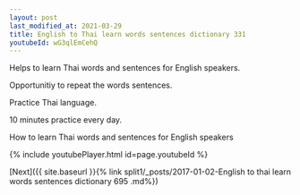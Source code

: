 ```yaml
---
layout: post
last_modified_at: 2021-03-29
title: English to Thai learn words sentences dictionary 331 
youtubeId: wG3qlEmCehQ
---
```

 
 
Helps to learn Thai words and sentences for English speakers.

Opportunitiy to repeat the words sentences. 

Practice Thai language. 
 
10 minutes practice every day. 
 
How to learn Thai words and sentences for English speakers 
 
{% include youtubePlayer.html id=page.youtubeId %}
 
 
[Next]({{ site.baseurl }}{% link  split1/_posts/2017-01-02-English to thai learn words sentences dictionary 695 .md%})
 
